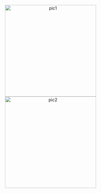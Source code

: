 <p align="center">
  <img src="https://github.com/Manas1255/meals-app/assets/pic1.png" alt="pic1" width="300" style="display:inline-block; margin: 0 20px;">
  <img src="https://github.com/Manas1255/meals-app/assets/pic2.png" alt="pic2" width="300" style="display:inline-block; margin: 0 20px;">
</p>
